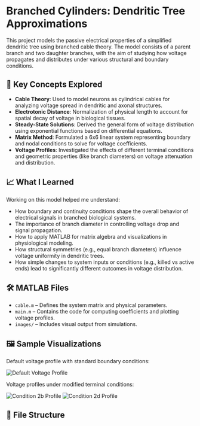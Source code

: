 # Branched Cylinders: Dendritic Tree Approximations

This project models the passive electrical properties of a simplified dendritic tree using branched cable theory. The model consists of a parent branch and two daughter branches, with the aim of studying how voltage propagates and distributes under various structural and boundary conditions.

## 🧠 Key Concepts Explored

- **Cable Theory**: Used to model neurons as cylindrical cables for analyzing voltage spread in dendritic and axonal structures.
- **Electrotonic Distance**: Normalization of physical length to account for spatial decay of voltage in biological tissues.
- **Steady-State Solutions**: Derived the general form of voltage distribution using exponential functions based on differential equations.
- **Matrix Method**: Formulated a 6x6 linear system representing boundary and nodal conditions to solve for voltage coefficients.
- **Voltage Profiles**: Investigated the effects of different terminal conditions and geometric properties (like branch diameters) on voltage attenuation and distribution.

## 📈 What I Learned

Working on this model helped me understand:

- How boundary and continuity conditions shape the overall behavior of electrical signals in branched biological systems.
- The importance of branch diameter in controlling voltage drop and signal propagation.
- How to apply MATLAB for matrix algebra and visualizations in physiological modeling.
- How structural symmetries (e.g., equal branch diameters) influence voltage uniformity in dendritic trees.
- How simple changes to system inputs or conditions (e.g., killed vs active ends) lead to significantly different outcomes in voltage distribution.

## 🛠️ MATLAB Files

- `cable.m` – Defines the system matrix and physical parameters.
- `main.m` – Contains the code for computing coefficients and plotting voltage profiles.
- `images/` – Includes visual output from simulations.

## 🖼️ Sample Visualizations

Default voltage profile with standard boundary conditions:

![Default Voltage Profile](images/voltage_profile_default.png)

Voltage profiles under modified terminal conditions:

![Condition 2b Profile](images/voltage_profile_2b.png)
![Condition 2d Profile](images/voltage_profile_2d.png)

## 📂 File Structure


